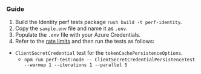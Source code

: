 ### Guide

1. Build the Identity perf tests package `rush build -t perf-identity`.
2. Copy the `sample.env` file and name it as `.env`.
3. Populate the `.env` file with your Azure Credentials.
4. Refer to the [rate limits](https://learn.microsoft.com/entra/identity/users/directory-service-limits-restrictions) and then run the tests as follows:

- `ClientSecretCredential` test for the `tokenCachePersistenceOptions`.
  - `npm run perf-test:node -- ClientSecretCredentialPersistenceTest --warmup 1 --iterations 1 --parallel 5`
